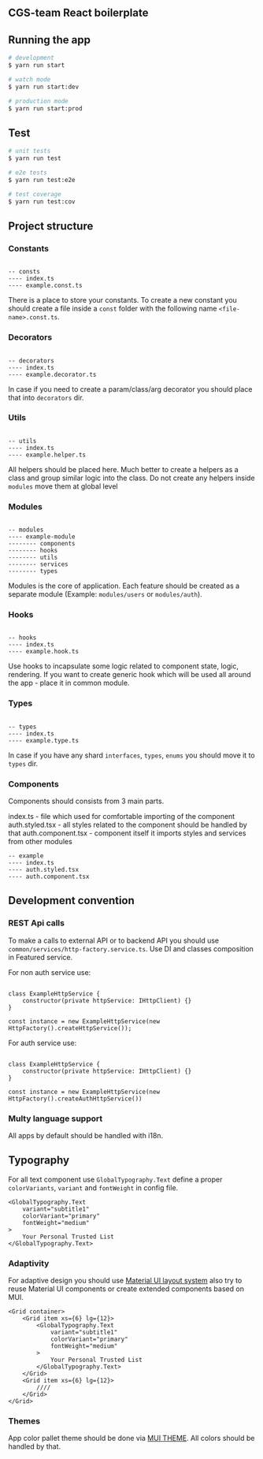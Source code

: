 ## CGS-team React boilerplate


## Running the app

```bash
# development
$ yarn run start

# watch mode
$ yarn run start:dev

# production mode
$ yarn run start:prod
```

## Test

```bash
# unit tests
$ yarn run test

# e2e tests
$ yarn run test:e2e

# test coverage
$ yarn run test:cov
```

## Project structure

### Constants

```

-- consts
---- index.ts
---- example.const.ts

```

There is a place to store your constants. To create a new constant you should create a file inside a `const` folder with the following name `<file-name>.const.ts`.

### Decorators

```

-- decorators
---- index.ts
---- example.decorator.ts

```

In case if you need to create a param/class/arg decorator you should place that into `decorators` dir.


### Utils

```

-- utils
---- index.ts
---- example.helper.ts

```

All helpers should be placed here. Much better to create a helpers as a class and group similar logic into the class. Do not create any helpers inside `modules` move them at global level

### Modules

```

-- modules
---- example-module
-------- components
-------- hooks
-------- utils
-------- services
-------- types

```

Modules is the core of application. Each feature should be created as a separate module (Example: `modules/users` or `modules/auth`).

### Hooks

```

-- hooks
---- index.ts
---- example.hook.ts

```

Use hooks to incapsulate some logic related to component state, logic, rendering. If you want to create generic hook which will be used all around the app - place it in common module.

### Types

```

-- types
---- index.ts
---- example.type.ts

```

In case if you have any shard `interfaces`, `types`, `enums` you should move it to `types` dir.

### Components

Components should consists from 3 main parts.

index.ts - file which used for comfortable importing of the component
auth.styled.tsx - all styles related to the component should be handled by that
auth.component.tsx - component itself it imports styles and services from other modules


```
-- example
---- index.ts
---- auth.styled.tsx
---- auth.component.tsx

```

## Development convention

### REST Api calls

To make a calls to external API or to backend API you should use `common/services/http-factory.service.ts`. Use DI and classes composition in Featured service.

For non auth service use:

```

class ExampleHttpService {
    constructor(private httpService: IHttpClient) {}
}

const instance = new ExampleHttpService(new HttpFactory().createHttpService());

```

For auth service use:

```

class ExampleHttpService {
    constructor(private httpService: IHttpClient) {}
}

const instance = new ExampleHttpService(new HttpFactory().createAuthHttpService())

```

### Multy language support

All apps by default should be handled with i18n.

## Typography

For all text component use `GlobalTypography.Text` define a proper `colorVariants`, `variant` and `fontWeight` in config file.
```
<GlobalTypography.Text
    variant="subtitle1"
    colorVariant="primary"
    fontWeight="medium"
>
	Your Personal Trusted List
</GlobalTypography.Text>

```


### Adaptivity

For adaptive design you should use [Material UI layout system](https://mui.com/material-ui/getting-started/overview/) also try to reuse Material UI components or create extended components based on MUI.

```
<Grid container>
    <Grid item xs={6} lg={12}>
        <GlobalTypography.Text
            variant="subtitle1"
            colorVariant="primary"
            fontWeight="medium"
        >
            Your Personal Trusted List
        </GlobalTypography.Text>
    </Grid>
    <Grid item xs={6} lg={12}>
        ////
    </Grid>
</Grid>
```
### Themes

App color pallet theme should be done via [MUI THEME](https://mui.com/material-ui/experimental-api/css-theme-variables/overview/#main-content). All colors should be handled by that.
